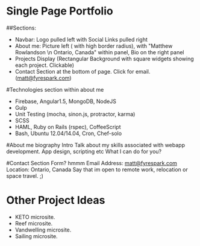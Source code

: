 # Single Page Portfolio
##Sections:
* Navbar: Logo pulled left with Social Links pulled right
* About me: Picture left ( with high border radius), with "Matthew Rowlandson \n Ontario, Canada" within panel, Bio on the right panel
* Projects Display (Rectangular Background with square widgets showing each project. Clickable)
* Contact Section at the bottom of page. Click for email. (matt@fyrespark.com)

#Technologies section within about me
* Firebase, Angular1.5, MongoDB, NodeJS
* Gulp
* Unit Testing (mocha, sinon.js, protractor, karma)
* SCSS
* HAML, Ruby on Rails (rspec), CoffeeScript
* Bash, Ubuntu 12.04/14.04, Cron, Chef-solo

#About me biography
Intro
Talk about my skills associated with webapp development. App design, scripting etc
What I can do for you?

#Contact Section
Form? hmmm
Email Address: matt@fyrespark.com
Location: Ontario, Canada
Say that im open to remote work, relocation or space travel. ;)


# Other Project Ideas
* KETO microsite.
* Reef microsite.
* Vandwelling microsite.
* Sailing microsite.
